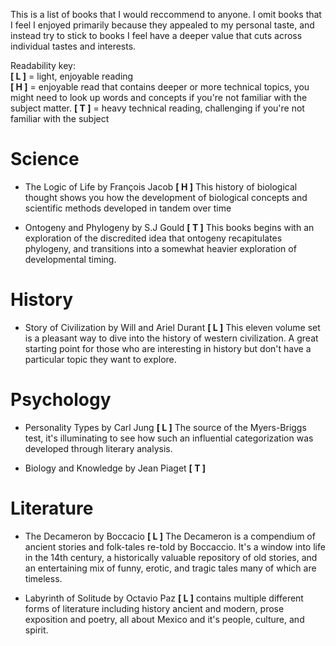 This is a list of books that I would reccommend to anyone. I omit books that I feel I enjoyed primarily because they appealed to my personal taste, and instead try to stick to books I feel have a deeper value that cuts across individual tastes and interests.

Readability key:   
**[ L ]** = light, enjoyable reading   
**[ H ]** = enjoyable read that contains deeper or more technical topics, you might need to look up words
and concepts if you're not familiar with the subject matter.
**[ T ]** = heavy technical reading, challenging if you're not familiar with the subject   

# Science

 - The Logic of Life by François Jacob **[ H ]** This history of biological thought shows you 
how the development of biological concepts and scientific methods developed in tandem over time

 - Ontogeny and Phylogeny by S.J Gould **[ T ]** This books begins with an exploration of the discredited
 idea that ontogeny recapitulates phylogeny, and transitions into a somewhat heavier exploration
 of developmental timing.
 
# History

- Story of Civilization by Will and Ariel Durant **[ L ]** This eleven volume set is a pleasant way to dive into
the history of western civilization. A great starting point for those who are interesting in history but
don't have a particular topic they want to explore.

# Psychology

- Personality Types by Carl Jung **[ L ]** The source of the Myers-Briggs test, it's illuminating to see how 
such an influential categorization was developed through literary analysis.

- Biology and Knowledge by Jean Piaget **[ T ]** 

# Literature

- The Decameron by Boccacio **[ L ]** The Decameron is a compendium of ancient stories and folk-tales re-told by Boccaccio. It's a window into life in the 14th century, a historically valuable repository of old stories, and an entertaining mix of funny, erotic, and tragic tales many of which are timeless.

- Labyrinth of Solitude by Octavio Paz **[ L ]** contains multiple different forms of literature including history ancient and modern, prose exposition and poetry, all about Mexico and it's people, culture, and spirit.
